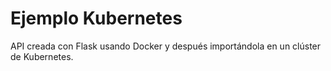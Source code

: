 # Ejemplo Kubernetes
 API creada con Flask usando Docker y después importándola en un clúster de Kubernetes.

 
